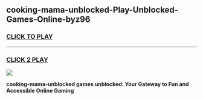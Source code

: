 
## cooking-mama-unblocked-Play-Unblocked-Games-Online-byz96
<h3>
<a href="https://premium76.site?title=cooking-mama-unblocked&ref=25A">CLICK TO PLAY</a></h3>
<hr>

<h3>
<a href="https://premium76.site?title=cooking-mama-unblocked&ref=25A">CLICK 2 PLAY</a>
  
</h3>

<a href="https://premium76.site?title=cooking-mama-unblocked&ref=25A"><img src="https://clearcache.store/games.png"></a>


**cooking-mama-unblocked games unblocked: Your Gateway to Fun and Accessible Online Gaming**
